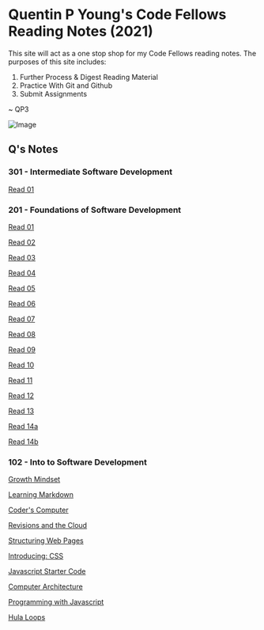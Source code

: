 # Quentin P Young's Code Fellows Reading Notes (2021)


This site will act as a one stop shop for my Code Fellows reading notes.  The purposes of this site includes:

1. Further Process & Digest Reading Material
2. Practice With Git and Github
3. Submit Assignments

~ QP3

![Image](https://images.unsplash.com/photo-1488190211105-8b0e65b80b4e?ixlib=rb-1.2.1&ixid=MXwxMjA3fDB8MHxwaG90by1wYWdlfHx8fGVufDB8fHw%3D&auto=format&fit=crop&w=1350&q=80)

## Q's Notes

### 301 - Intermediate Software Development

[Read 01](./301/01read.md)

### 201 - Foundations of Software Development

[Read 01](./201/class01.md)

[Read 02](./201/class-02.md)

[Read 03](./201/read03.md)

[Read 04](./201/read04.md)

[Read 05](./201/05read.md)

[Read 06](./201/06read.md)

[Read 07](./201/07read.md)

[Read 08](./201/08read.md)

[Read 09](./201/09read.md)

[Read 10](./201/10read.md)

[Read 11](./201/11read.md)

[Read 12](./201/12read.md)

[Read 13](./201/13read.md)

[Read 14a](./201/14aread.md)

[Read 14b](./201/14bread.md)

### 102 - Into to Software Development

[Growth Mindset](./102/growthmindset.md)

[Learning Markdown](./102/learningmarkdown.md)

[Coder's Computer](./102/coderscomputer.md)

[Revisions and the Cloud](./102/revisionsandthecloud.md)

[Structuring Web Pages](./102/structuringwebpages.md)

[Introducing: CSS](./102/introducingcss.md)

[Javascript Starter Code](./102/javascriptstarter.md)

[Computer Architecture](./102/computerarchitecture.md)

[Programming with Javascript](./102/programmingwithjavascript.md)

[Hula Loops](./102/loops.md)
